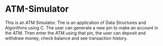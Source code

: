 # ATM-Simulator
This is an ATM Simulator. The is an application of Data Structures and Algorithms using C. The user can generate a new pin to make an account in the ATM. Then enter the ATM using that pin, the user can deposit and withdraw money, check balance and see transaction history.
